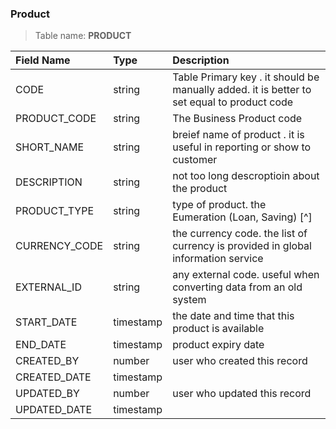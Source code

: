 ### Product

> Table name: <B>PRODUCT<B>

|  Field Name  | Type | Description|
| :------------ | :------------ |:------------ |
| CODE  | string  | Table Primary key . it should be manually added. it is better to set equal to product code |
| PRODUCT_CODE  | string  | The Business Product code |
| SHORT_NAME  |  string | breief name of product . it is useful in reporting or show to customer  |
| DESCRIPTION  | string  | not too long descroptioin about the product |
| PRODUCT_TYPE  | string  | type of product. the Eumeration (Loan, Saving) [^]|
| CURRENCY_CODE  | string  | the currency code. the list of currency is provided in global information service|
| EXTERNAL_ID  | string  | any external code. useful when converting data from an old system   |
| START_DATE  | timestamp  |the date and time that this product is available |
| END_DATE  | timestamp  | product expiry date |
| CREATED_BY | number | user who created this record|
| CREATED_DATE | timestamp | |
| UPDATED_BY | number| user who updated this record|
| UPDATED_DATE | timestamp | |
